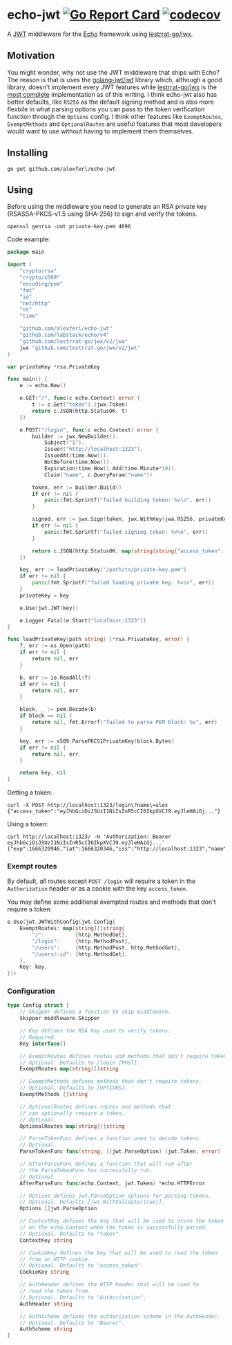 # echo-jwt [![Go Report Card](https://goreportcard.com/badge/github.com/alexferl/echo-jwt)](https://goreportcard.com/report/github.com/alexferl/echo-jwt) [![codecov](https://codecov.io/gh/alexferl/echo-jwt/branch/master/graph/badge.svg)](https://codecov.io/gh/alexferl/echo-jwt)

A [JWT](https://jwt.io/) middleware for the [Echo](https://github.com/labstack/echo) framework using [lestrrat-go/jwx](https://github.com/lestrrat-go/jwx).

## Motivation
You might wonder, why not use the JWT middleware that ships with Echo? The reason is that is uses the [golang-jwt/jwt](https://github.com/golang-jwt/jwt) library which, although a good library, doesn't implement every JWT features while [lestrrat-go/jwx](https://github.com/lestrrat-go/jwx) is the [most complete](https://jwt.io/libraries?language=Go) implementation as of this writing. I think echo-jwt also has better defaults, like `RS256` as the default signing method and is also more flexbile in what parsing options you can pass to the token verification function through the `Options` config. I think other features like `ExemptRoutes`, `ExemptMethods` and `OptionalRoutes` are useful features that most developers would want to use without having to implement them themselves.

## Installing
```shell
go get github.com/alexferl/echo-jwt
```

## Using
Before using the middleware you need to generate an RSA private key (RSASSA-PKCS-v1.5 using SHA-256) to
sign and verify the tokens.

```shell
openssl genrsa -out private-key.pem 4096
```

Code example:
```go
package main

import (
	"crypto/rsa"
	"crypto/x509"
	"encoding/pem"
	"fmt"
	"io"
	"net/http"
	"os"
	"time"

	"github.com/alexferl/echo-jwt"
	"github.com/labstack/echo/v4"
	"github.com/lestrrat-go/jwx/v2/jwa"
	jwx "github.com/lestrrat-go/jwx/v2/jwt"
)

var privateKey *rsa.PrivateKey

func main() {
	e := echo.New()

	e.GET("/", func(c echo.Context) error {
		t := c.Get("token").(jwx.Token)
		return c.JSON(http.StatusOK, t)
	})

	e.POST("/login", func(c echo.Context) error {
		builder := jwx.NewBuilder().
			Subject("1").
			Issuer("http://localhost:1323").
			IssuedAt(time.Now()).
			NotBefore(time.Now()).
			Expiration(time.Now().Add(time.Minute*10)).
			Claim("name", c.QueryParam("name"))

		token, err := builder.Build()
		if err != nil {
			panic(fmt.Sprintf("failed building token: %v\n", err))
		}

		signed, err := jwx.Sign(token, jwx.WithKey(jwa.RS256, privateKey))
		if err != nil {
			panic(fmt.Sprintf("failed signing token: %v\n", err))
		}

		return c.JSON(http.StatusOK, map[string]string{"access_token": string(signed)})
	})

	key, err := loadPrivateKey("/path/to/private-key.pem")
	if err != nil {
		panic(fmt.Sprintf("failed loading private key: %v\n", err))
	}
	privateKey = key

	e.Use(jwt.JWT(key))

	e.Logger.Fatal(e.Start("localhost:1323"))
}

func loadPrivateKey(path string) (*rsa.PrivateKey, error) {
	f, err := os.Open(path)
	if err != nil {
		return nil, err
	}

	b, err := io.ReadAll(f)
	if err != nil {
		return nil, err
	}

	block, _ := pem.Decode(b)
	if block == nil {
		return nil, fmt.Errorf("failed to parse PEM block: %v", err)
	}

	key, err := x509.ParsePKCS1PrivateKey(block.Bytes)
	if err != nil {
		return nil, err
	}

	return key, nil
}
```

Getting a token:
```shell
curl -X POST http://localhost:1323/login\?name\=alex
{"access_token":"eyJhbGciOiJSUzI1NiIsInR5cCI6IkpXVCJ9.eyJleHAiOj..."}
```

Using a token:
```shell
curl http://localhost:1323/ -H 'Authorization: Bearer eyJhbGciOiJSUzI1NiIsInR5cCI6IkpXVCJ9.eyJleHAiOj...'
{"exp":1666320946,"iat":1666320346,"iss":"http://localhost:1323","name":"name","nbf":1666320346,"sub":"1"}
```

### Exempt routes
By default, *all* routes except `POST /login` will require a token in
the `Authorization` header or as a cookie with the key `access_token`.

You may define some additional exempted routes and methods that don't require a token:
```go
e.Use(jwt.JWTWithConfig(jwt.Config{
    ExemptRoutes: map[string][]string{
        "/":          {http.MethodGet},
        "/login":     {http.MethodPost},
        "/users":     {http.MethodPost, http.MethodGet},
        "/users/:id": {http.MethodGet},
    },
    Key: key,
}))
```

### Configuration
```go
type Config struct {
    // Skipper defines a function to skip middleware.
    Skipper middleware.Skipper

    // Key defines the RSA key used to verify tokens.
    // Required.
    Key interface{}

    // ExemptRoutes defines routes and methods that don't require tokens.
    // Optional. Defaults to /login [POST].
    ExemptRoutes map[string][]string

    // ExemptMethods defines methods that don't require tokens.
    // Optional. Defaults to [OPTIONS].
    ExemptMethods []string

    // OptionalRoutes defines routes and methods that
    // can optionally require a token.
    // Optional.
    OptionalRoutes map[string][]string

    // ParseTokenFunc defines a function used to decode tokens.
    // Optional.
    ParseTokenFunc func(string, []jwt.ParseOption) (jwt.Token, error)

    // AfterParseFunc defines a function that will run after
    // the ParseTokenFunc has successfully run.
    // Optional.
    AfterParseFunc func(echo.Context, jwt.Token) *echo.HTTPError

    // Options defines jwt.ParseOption options for parsing tokens.
    // Optional. Defaults [jwt.WithValidate(true)].
    Options []jwt.ParseOption

    // ContextKey defines the key that will be used to store the token
    // on the echo.Context when the token is successfully parsed.
    // Optional. Defaults to "token".
    ContextKey string

    // CookieKey defines the key that will be used to read the token
    // from an HTTP cookie.
    // Optional. Defaults to "access_token".
    CookieKey string

    // AuthHeader defines the HTTP header that will be used to
    // read the token from.
    // Optional. Defaults to "Authorization".
    AuthHeader string

    // AuthScheme defines the authorization scheme in the AuthHeader.
    // Optional. Defaults to "Bearer".
    AuthScheme string
}
```
